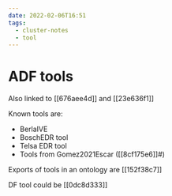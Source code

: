 ```yaml
---
date: 2022-02-06T16:51
tags:
  - cluster-notes
  - tool
---
```


# ADF tools

Also linked to [[676aee4d]] and [[23e636f1]]

Known tools are:

- BerlaIVE
- BoschEDR tool
- Telsa EDR tool
- Tools from Gomez2021Escar ([[8cf175e6]]#)

Exports of tools in an ontology are [[152f38c7]]

DF tool could be [[0dc8d333]]

